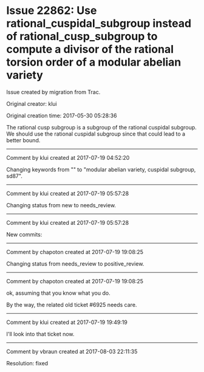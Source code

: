 # Issue 22862: Use rational_cuspidal_subgroup instead of rational_cusp_subgroup to compute a divisor of the rational torsion order of a modular abelian variety

Issue created by migration from Trac.

Original creator: klui

Original creation time: 2017-05-30 05:28:36

The rational cusp subgroup is a subgroup of the rational cuspidal subgroup. We should use the rational cuspidal subgroup since that could lead to a better bound.


---

Comment by klui created at 2017-07-19 04:52:20

Changing keywords from "" to "modular abelian variety, cuspidal subgroup, sd87".


---

Comment by klui created at 2017-07-19 05:57:28

Changing status from new to needs_review.


---

Comment by klui created at 2017-07-19 05:57:28

New commits:


---

Comment by chapoton created at 2017-07-19 19:08:25

Changing status from needs_review to positive_review.


---

Comment by chapoton created at 2017-07-19 19:08:25

ok, assuming that you know what you do.

By the way, the related old ticket #6925 needs care.


---

Comment by klui created at 2017-07-19 19:49:19

I'll look into that ticket now.


---

Comment by vbraun created at 2017-08-03 22:11:35

Resolution: fixed
